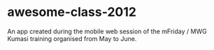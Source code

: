 awesome-class-2012
==================

An app created during the mobile web session of the mFriday / MWG Kumasi training organised from May to June.